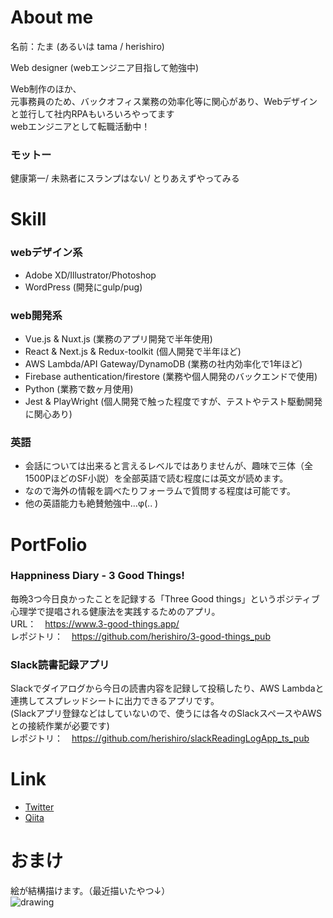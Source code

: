 # About me

名前：たま (あるいは tama / herishiro)

Web designer (webエンジニア目指して勉強中)

Web制作のほか、<br/>
元事務員のため、バックオフィス業務の効率化等に関心があり、Webデザインと並行して社内RPAもいろいろやってます<br/>
webエンジニアとして転職活動中！

### モットー
健康第一/ 未熟者にスランプはない/ とりあえずやってみる

# Skill

### webデザイン系
- Adobe XD/Illustrator/Photoshop
- WordPress (開発にgulp/pug)

### web開発系
- Vue.js & Nuxt.js (業務のアプリ開発で半年使用)
- React & Next.js & Redux-toolkit (個人開発で半年ほど)
- AWS Lambda/API Gateway/DynamoDB (業務の社内効率化で1年ほど)
- Firebase authentication/firestore (業務や個人開発のバックエンドで使用)
- Python (業務で数ヶ月使用)
- Jest & PlayWright (個人開発で触った程度ですが、テストやテスト駆動開発に関心あり)

### 英語
- 会話については出来ると言えるレベルではありませんが、趣味で三体（全1500PほどのSF小説）を全部英語で読む程度には英文が読めます。
- なので海外の情報を調べたりフォーラムで質問する程度は可能です。
- 他の英語能力も絶賛勉強中…φ(.. )

# PortFolio

### Happniness Diary - 3 Good Things!
毎晩3つ今日良かったことを記録する「Three Good things」というポジティブ心理学で提唱される健康法を実践するためのアプリ。<br/>
URL：　https://www.3-good-things.app/<br/>
レポジトリ：　https://github.com/herishiro/3-good-things_pub

### Slack読書記録アプリ
Slackでダイアログから今日の読書内容を記録して投稿したり、AWS Lambdaと連携してスプレッドシートに出力できるアプリです。<br/>
(Slackアプリ登録などはしていないので、使うには各々のSlackスペースやAWSとの接続作業が必要です)<br/>
レポジトリ：　https://github.com/herishiro/slackReadingLogApp_ts_pub

# Link

- [Twitter](https://twitter.com/herishiro)
- [Qiita](https://qiita.com/herishiro)


# おまけ

絵が結構描けます。（最近描いたやつ↓）<br/>
![drawing](https://user-images.githubusercontent.com/39423638/123379761-8adfd600-d5c9-11eb-9e22-1323719800e3.png)
